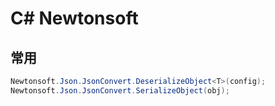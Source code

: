 # C# Newtonsoft

## 常用

```c#
Newtonsoft.Json.JsonConvert.DeserializeObject<T>(config);
Newtonsoft.Json.JsonConvert.SerializeObject(obj);
```
